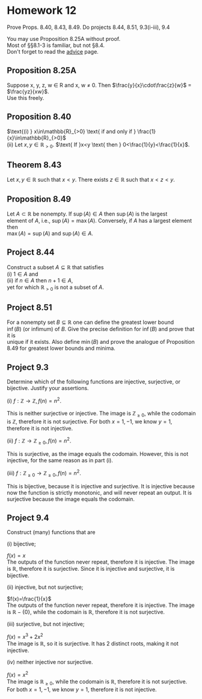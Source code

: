 # Homework 12
Prove Props. 8.40, 8.43, 8.49. Do projects 8.44, 8.51, 9.3(i-iii), 9.4

You may use Proposition 8.25A without proof.  
Most of §§8.1-3 is familiar, but not §8.4.  
Don't forget to read the [advice](https://people.math.binghamton.edu/zaslav/330.S25/adv.html#8.25A) page.  

## Proposition 8.25A  
Suppose x, y, z, w ∈ R and x, w ≠ 0. Then $\frac{y}{x}\cdot\frac{z}{w}$ = $\frac{yz}{xw}$.  
Use this freely.  

## Proposition 8.40  
$\text{(i) } x\in\mathbb{R}_{>0} \text{ if and only if } \frac{1}{x}\in\mathbb{R}_{>0}$  
$\text{(ii) }$ Let $x,y\in\mathbb{R}_{>0}$. $\text{ If }x<y \text{ then } 0<\frac{1}{y}<\frac{1}{x}$.  

## Theorem 8.43  
$\text{Let } x, y \in \mathbb{R} \text{ such that } x < y. \text{ There exists } z \in \mathbb{R} \text{ such that } x < z < y.$  

## Proposition 8.49  
$\text{Let } A \subset \mathbb{R} \text{ be nonempty. If } \sup(A) \in A \text{ then } \sup(A) \text{ is the largest}$  
$\text{element of } A\text{, i.e., } \sup(A) = \max(A)\text{. Conversely, if } A \text{ has a largest element then}$  
$\max(A) = \sup(A) \text{ and } \sup(A) \in A\text{.}$  

## Project 8.44
$\text{Construct a subset } A \subseteq \mathbb{R} \text{ that satisfies}$  
$\text{(i) } 1 \in A \text{ and}$  
$\text{(ii) if } n \in A \text{ then } n + 1 \in A\text{,}$  
$\text{yet for which } \mathbb{R}_{>0} \text{ is not a subset of } A\text{.}$    

## Project 8.51  
$\text{For a nonempty set } B \subseteq \mathbb{R} \text{ one can define the greatest lower bound}$  
$\inf(B) \text{ (or infimum) of } B\text{. Give the precise definition for } \inf(B) \text{ and prove that it is}$  
$\text{unique if it exists. Also define } \min(B) \text{ and prove the analogue of Proposition 8.49}$
$\text{for greatest lower bounds and minima.}$  

## Project 9.3  
$\text{Determine which of the following functions are injective, surjective, or bijective. Justify your assertions.}$  

$\text{(i) } f : \mathbb{Z} \to \mathbb{Z}, f(n) = n^2\text{.}$  

This is neither surjective or injective. The image is $\mathbb{Z}_{\geq0}$, while the codomain is $\mathbb{Z}$, therefore it is not surjective.  For both $x=1,-1$, we know $y=1$, therefore it is not injective.  

$\text{(ii) } f : \mathbb{Z} \to \mathbb{Z}_{\geq 0}, f(n) = n^2\text{.}$  

This is surjective, as the image equals the codomain. However, this is not injective, for the same reason as in part $\text{(i)}$.  

$\text{(iii) } f : \mathbb{Z}_{\geq 0} \to \mathbb{Z}_{\geq 0}, f(n) = n^2\text{.}$    

This is bijective, because it is injective and surjective.  It is injective because now the function is strictly monotonic, and will never repeat an output. It is surjective because the image equals the codomain.  

## Project 9.4
$\text{Construct (many) functions that are}$  

$\text{(i) bijective;}$  

$f(x)=x$  
The outputs of the function never repeat, therefore it is injective. The image is $\mathbb{R}$, therefore it is surjective. Since it is injective and surjective, it is bijective.  

$\text{(ii) injective, but not surjective;}$  

$f(x)=\frac{1}{x}$  
The outputs of the function never repeat, therefore it is injective. The image is $\mathbb{R}-\{0\}$, while the codomain is $\mathbb{R}$, therefore it is not surjective.  

$\text{(iii) surjective, but not injective;}$  

$f(x)=x^{3}+2x^{2}$  
The image is $\mathbb{R}$, so it is surjective. It has 2 distinct roots, making it not injective. 

$\text{(iv) neither injective nor surjective.}$  

$f(x)=x^2$  
The image is $\mathbb{R}_{\geq0}$, while the codomain is $\mathbb{R}$, therefore it is not surjective.  For both $x=1,-1$, we know $y=1$, therefore it is not injective.  